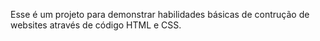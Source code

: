 Esse é um projeto para demonstrar habilidades básicas de contrução de websites através de código HTML e CSS.
